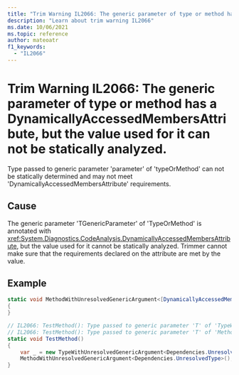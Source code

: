 ```yaml
---
title: "Trim Warning IL2066: The generic parameter of type or method has a DynamicallyAccessedMembersAttribute, but the value used for it can not be statically analyzed."
description: "Learn about trim warning IL2066"
ms.date: 10/06/2021
ms.topic: reference
author: mateoatr
f1_keywords:
  - "IL2066"
---
```

# Trim Warning IL2066: The generic parameter of type or method has a DynamicallyAccessedMembersAttribute, but the value used for it can not be statically analyzed.

Type passed to generic parameter 'parameter' of 'typeOrMethod' can not be statically determined and may not meet 'DynamicallyAccessedMembersAttribute' requirements.

## Cause

The generic parameter 'TGenericParameter' of 'TypeOrMethod' is annotated with <xref:System.Diagnostics.CodeAnalysis.DynamicallyAccessedMembersAttribute>, but the value used for it cannot be statically analyzed. Trimmer cannot make sure that the requirements declared on the attribute are met by the value.

## Example

```csharp
static void MethodWithUnresolvedGenericArgument<[DynamicallyAccessedMembers (DynamicallyAccessedMemberTypes.PublicMethods)] T>()
{
}

// IL2066: TestMethod(): Type passed to generic parameter 'T' of 'TypeWithUnresolvedGenericArgument<T>' can not be statically determined and may not meet 'DynamicallyAccessedMembersAttribute' requirements.
// IL2066: TestMethod(): Type passed to generic parameter 'T' of 'MethodWithUnresolvedGenericArgument<T>()' can not be statically determined and may not meet 'DynamicallyAccessedMembersAttribute' requirements.
static void TestMethod()
{
    var _ = new TypeWithUnresolvedGenericArgument<Dependencies.UnresolvedType>();
    MethodWithUnresolvedGenericArgument<Dependencies.UnresolvedType>();
}
```
